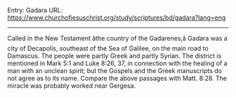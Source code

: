 Entry: Gadara
URL: https://www.churchofjesuschrist.org/study/scriptures/bd/gadara?lang=eng

---

Called in the New Testament âthe country of the Gadarenes,â Gadara was a city of Decapolis, southeast of the Sea of Galilee, on the main road to Damascus. The people were partly Greek and partly Syrian. The district is mentioned in Mark 5:1 and Luke 8:26, 37, in connection with the healing of a man with an unclean spirit; but the Gospels and the Greek manuscripts do not agree as to its name. Compare the above passages with Matt. 8:28. The miracle was probably worked near Gergesa.
